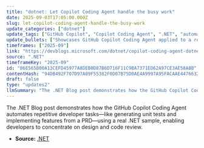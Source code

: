 ```yaml
---
title: "dotnet: Let Copilot Coding Agent handle the busy work"
date: 2025-09-03T17:05:00.000Z
slug: let-copilot-coding-agent-handle-the-busy-work
update_categories: ["dotnet"]
update_tags: ["GitHub Copilot", "Copilot Coding Agent", ".NET", "automation", "unit testing", "developer tools"]
update_bullets: ["Showcases GitHub Copilot Coding Agent applied to a real .NET sample", "Automates unit test creation to reduce manual testing overhead", "Implements and ships features from a product requirements document (PRD)", "Aims to free developers to focus on design and review rather than busy work", "Published on the .NET Blog"]
timeframes: ["2025-09"]
link: "https://devblogs.microsoft.com/dotnet/copilot-coding-agent-dotnet/"
source: ".NET"
timeframeKey: "2025-09"
id: "86E565B00A13CEFD45977A8DEB0D87B6D716F11C9BA7371ED62A97CE3AE58A8B"
contentHash: "94DB492F707D97A89F55382F0D07B75D0AE4A9997A95FACAAE4476632919F6E9"
draft: false
type: "updates2"
llmSummary: "The .NET Blog post demonstrates how the GitHub Copilot Coding Agent automates repetitive developer tasks—like generating unit tests and implementing features from a PRD—using a real .NET sample, enabling developers to concentrate on design and code review."
---
```


The .NET Blog post demonstrates how the GitHub Copilot Coding Agent automates repetitive developer tasks—like generating unit tests and implementing features from a PRD—using a real .NET sample, enabling developers to concentrate on design and code review.

- **Source:** [.NET](https://devblogs.microsoft.com/dotnet/copilot-coding-agent-dotnet/)
